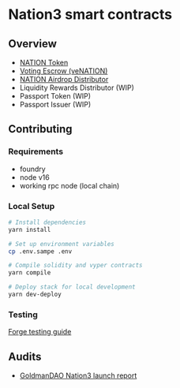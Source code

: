 # Nation3 smart contracts

## Overview

- [NATION Token](./src/tokens/NATION.sol)
- [Voting Escrow (veNATION)](./src/governance/VotingEscrow.vy)
- [NATION Airdrop Distributor](./src/distributors/MerkleDistributor.sol)
- Liquidity Rewards Distributor (WIP)
- Passport Token (WIP)
- Passport Issuer (WIP)

## Contributing

### Requirements

- foundry
- node v16
- working rpc node (local chain)

### Local Setup

```zsh
# Install dependencies
yarn install

# Set up environment variables
cp .env.sampe .env

# Compile solidity and vyper contracts
yarn compile

# Deploy stack for local development
yarn dev-deploy
```

### Testing

[Forge testing guide](https://book.getfoundry.sh/forge/tests.html)

## Audits

- [GoldmanDAO Nation3 launch report](https://prong-distance-e49.notion.site/Nation3-Launch-Report-59990449a8ef4814985f44eadb1c75a1)
